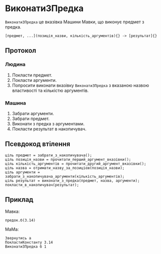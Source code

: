 # ВиконатиЗПредка

`ВиконатиЗПредка` <keyword>це</keyword> вказівка <subject>Машини Мавки</subject>, що виконує предмет з предка.

```
[предмет, ...](позиція_назви, кількість_аргументів){} -> [результат]{}
```

## Протокол

### Людина

1. Покласти предмет.
2. Покласти аргументи.
3. Попросити виконати вказівку `ВиконатиЗПредка` з вказаною назвою властивості та кількістю аргументів.

### Машина

1. Забрати аргументи.
2. Забрати предмет.
3. Виконати з предка з аргументами.
4. Покласти результат в накопичувач.

## Псевдокод втілення

```ціль
ціль предмет = забрати_з_накопичувача();
ціль позиція_назви = прочитати_перший_аргумент_вказівки();
ціль кількість_аргументів = прочитати_другий_аргумент_вказівки();
ціль назва = отримати_назву_за_позицією(позиція_назви);
ціль аргументи = забрати_з_накопичувача_аргументи(кількість_аргументів);
ціль результат = виконати_з_предка(предмет, назва, аргументи);
покласти_в_накопичувач(результат);
```

## Приклад

<subject>Мавка</subject>:

```мавка
предок.б(3.14)
```

<subject>МаМа</subject>:

```мама
Звернутись а
ПокластиКонстанту 3.14
ВиконатиЗПредка б 1
```